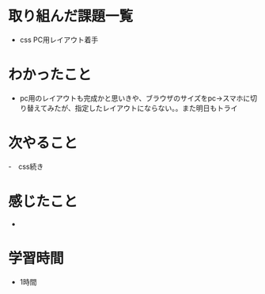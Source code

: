 # 取り組んだ課題一覧
- css PC用レイアウト着手

# わかったこと
- pc用のレイアウトも完成かと思いきや、ブラウザのサイズをpc→スマホに切り替えてみたが、指定したレイアウトにならない。。また明日もトライ

# 次やること
-　css続き

# 感じたこと
- 

# 学習時間
- 1時間
